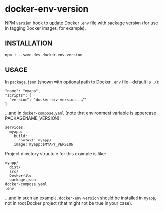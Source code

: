 # docker-env-version

NPM `version` hook to update Docker `.env` file with package version (for use in
tagging Docker images, for example).

## INSTALLATION

`npm i --save-dev docker-env-version`

## USAGE

In `package.json` (shown with optional path to Docker `.env` file--default is `./`):

```
"name": "myapp",
"scripts": {
  "version": "docker-env-version ../"
}
```

...and in `docker-compose.yaml` (note that environment variable is uppercase
PACKAGENAME_VERSION):

```
services:
  myapp:
    build:
      context: myapp/
    image: myapp:$MYAPP_VERSION
```

Project directory structure for this example is like:

```
myapp/
  dist/
  src/
  Dockerfile
  package.json
docker-compose.yaml
.env
```

...and in such an example, `docker-env-version` should be installed in `myapp`,
not in root Docker project (that might not be true in your case).
